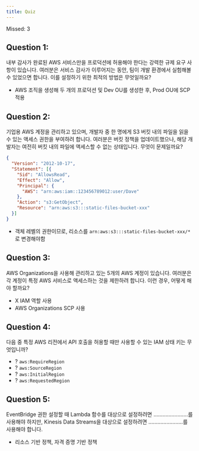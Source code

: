 ```yaml
---
title: Quiz
---
```


Missed: 3

## Question 1:

내부 감사가 완료된 AWS 서비스만을 프로덕션에 허용해야 한다는 강력한 규제 요구 사항이 있습니다. 여러분은 서비스 감사가 이루어지는 동안, 팀이 개발 환경에서 실험해볼 수 있었으면 합니다. 이를 설정하기 위한 최적의 방법은 무엇일까요?

- AWS 조직을 생성해 두 개의 프로덕션 및 Dev OU를 생성한 후, Prod OU에 SCP 적용


## Question 2:

기업용 AWS 계정을 관리하고 있으며, 개발자 중 한 명에게 S3 버킷 내의 파일을 읽을 수 있는 액세스 권한을 부여하려 합니다. 여러분은 버킷 정책을 업데이트했으나, 해당 개발자는 여전히 버킷 내의 파일에 액세스할 수 없는 상태입니다. 무엇이 문제일까요?
```json
{
  "Version": "2012-10-17",
  "Statement": [{
    "Sid": "AllowsRead",
    "Effect": "Allow",
    "Principal": {
      "AWS": "arn:aws:iam::123456789012:user/Dave"
    },
    "Action": "s3:GetObject",
    "Resource": "arn:aws:s3:::static-files-bucket-xxx"
  }]
}
```

- 객체 레벨의 권한이므로, 리소스를 `arn:aws:s3:::static-files-bucket-xxx/*`로 변경해야함


## Question 3:

AWS Organizations을 사용해 관리하고 있는 5개의 AWS 계정이 있습니다. 여러분은 각 계정이 특정 AWS 서비스로 액세스하는 것을 제한하려 합니다. 이런 경우, 어떻게 해야 할까요?

- X IAM 역할 사용
- AWS Organizations SCP 사용


## Question 4:

다음 중 특정 AWS 리전에서 API 호출을 허용할 때만 사용할 수 있는 IAM 상태 키는 무엇입니까?

- ? `aws:RequireRegion`
- ? `aws:SourceRegion`
- ? `aws:InitialRegion`
- ? `aws:RequestedRegion`


## Question 5:

EventBridge 권한 설정할 때 Lambda 함수를 대상으로 설정하려면 …………………..를 사용해야 하지만, Kinesis Data Streams을 대상으로 설정하려면 …………………..를 사용해야 합니다.

- 리소스 기반 정책, 자격 증명 기반 정책